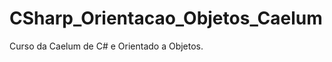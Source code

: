 CSharp_Orientacao_Objetos_Caelum
================================

Curso da Caelum de C# e Orientado a Objetos.